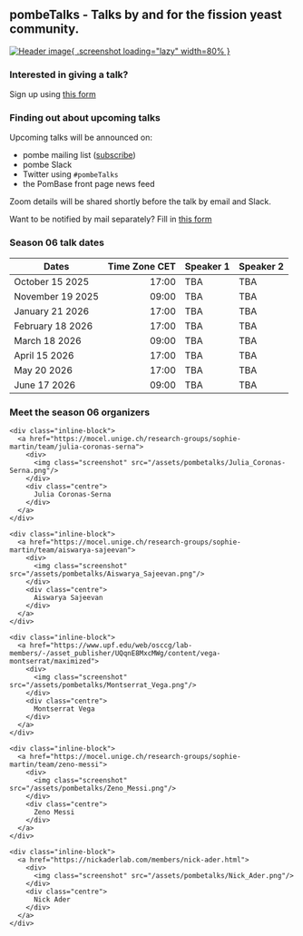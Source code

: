 ## pombeTalks - Talks by and for the fission yeast community.

[![Header image](assets/pombetalks-header.png){ .screenshot loading="lazy" width=80% }](assets/pombetalks-header.png)


### Interested in giving a talk?

Sign up using [this form](https://forms.gle/ZbirDDi6ZoWXFZia8)

### Finding out about upcoming talks

Upcoming talks will be announced on:

  - pombe mailing list ([subscribe](https://lists.cam.ac.uk/sympa/subscribe/ucam-pombelist?previous_action=info))
  - pombe Slack
  - Twitter using `#pombeTalks`
  - the PomBase front page news feed

Zoom details will be shared shortly before the talk by email and
Slack.

Want to be notified by mail separately?  Fill in
[this form](https://forms.gle/ZbirDDi6ZoWXFZia8)

### Season 06 talk dates

|Dates | Time Zone CET | Speaker 1 | Speaker 2 |
| --- | ---: | --- | --- |
|October 15 2025 | 17:00 | TBA | TBA |
|November 19 2025 | 09:00 | TBA | TBA |
|January 21 2026 | 17:00 | TBA | TBA |
|February 18 2026 | 17:00 | TBA | TBA |
|March 18 2026 | 09:00 | TBA | TBA |
|April 15 2026 | 17:00 | TBA | TBA |
|May 20 2026 | 17:00 | TBA | TBA |
|June 17 2026 | 09:00 | TBA | TBA |

### Meet the season 06 organizers

```{=html}
<div class="inline-block">
  <a href="https://mocel.unige.ch/research-groups/sophie-martin/team/julia-coronas-serna">
    <div>
      <img class="screenshot" src="/assets/pombetalks/Julia_Coronas-Serna.png"/>
    </div>
    <div class="centre">
      Julia Coronas-Serna
    </div>
  </a>
</div>

<div class="inline-block">
  <a href="https://mocel.unige.ch/research-groups/sophie-martin/team/aiswarya-sajeevan">
    <div>
      <img class="screenshot" src="/assets/pombetalks/Aiswarya_Sajeevan.png"/>
    </div>
    <div class="centre">
      Aiswarya Sajeevan
    </div>
  </a>
</div>

<div class="inline-block">
  <a href="https://www.upf.edu/web/osccg/lab-members/-/asset_publisher/UQqnE8MxcMWg/content/vega-montserrat/maximized">
    <div>
      <img class="screenshot" src="/assets/pombetalks/Montserrat_Vega.png"/>
    </div>
    <div class="centre">
      Montserrat Vega
    </div>
  </a>
</div>

<div class="inline-block">
  <a href="https://mocel.unige.ch/research-groups/sophie-martin/team/zeno-messi">
    <div>
      <img class="screenshot" src="/assets/pombetalks/Zeno_Messi.png"/>
    </div>
    <div class="centre">
      Zeno Messi
    </div>
  </a>
</div>

<div class="inline-block">
  <a href="https://nickaderlab.com/members/nick-ader.html">
    <div>
      <img class="screenshot" src="/assets/pombetalks/Nick_Ader.png"/>
    </div>
    <div class="centre">
      Nick Ader
    </div>
  </a>
</div>
```
